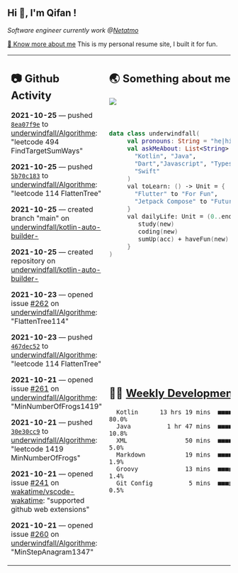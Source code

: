 <h2> Hi 👋, I'm Qifan ! </h2>
<p><em>Software engineer currently work @<a href="https://www.netatmo.com">Netatmo</a>
</em></p><p><a href="https://qifanyang.com/resume" target="_blank"> 🔭 Know more about me</a> This is my personal resume site, I built it for fun.</p>
<table><tr><td valign="top" rowspan="2">

 ## 📷 Github Activity
 <!-- githubActivity starts -->
  **2021-10-25** — pushed [`8ea07f9e`](https://github.com/underwindfall/Algorithme/commit/8ea07f9e2a9e8e6e7ac54f41b8c3bceaac083f1c) to [underwindfall/Algorithme](https://api.github.com/repos/underwindfall/Algorithme): "leetcode 494 FindTargetSumWays"

  **2021-10-25** — pushed [`5b70c183`](https://github.com/underwindfall/Algorithme/commit/5b70c18399cbc499167d6bab72160a77ea005b76) to [underwindfall/Algorithme](https://api.github.com/repos/underwindfall/Algorithme): "leetcode 114 FlattenTree"

  **2021-10-25** — created branch "main" on [underwindfall/kotlin-auto-builder-](https://api.github.com/repos/underwindfall/kotlin-auto-builder-)

  **2021-10-25** — created repository on [underwindfall/kotlin-auto-builder-](https://api.github.com/repos/underwindfall/kotlin-auto-builder-)

  **2021-10-23** — opened issue [#262](https://api.github.com/repos/underwindfall/Algorithme/issues/262) on [underwindfall/Algorithme](https://api.github.com/repos/underwindfall/Algorithme): "FlattenTree114"

  **2021-10-23** — pushed [`467dec52`](https://github.com/underwindfall/Algorithme/commit/467dec52c92e3978b7b4bab47340ea891895577e) to [underwindfall/Algorithme](https://api.github.com/repos/underwindfall/Algorithme): "leetcode 114 FlattenTree"

  **2021-10-21** — opened issue [#261](https://api.github.com/repos/underwindfall/Algorithme/issues/261) on [underwindfall/Algorithme](https://api.github.com/repos/underwindfall/Algorithme): "MinNumberOfFrogs1419"

  **2021-10-21** — pushed [`30e30cc9`](https://github.com/underwindfall/Algorithme/commit/30e30cc924d12847164673a74c226a4e4b058428) to [underwindfall/Algorithme](https://api.github.com/repos/underwindfall/Algorithme): "leetcode 1419 MinNumberOfFrogs"

  **2021-10-21** — opened issue [#241](https://api.github.com/repos/wakatime/vscode-wakatime/issues/241) on [wakatime/vscode-wakatime](https://api.github.com/repos/wakatime/vscode-wakatime): "supported github web extensions"

  **2021-10-21** — opened issue [#260](https://api.github.com/repos/underwindfall/Algorithme/issues/260) on [underwindfall/Algorithme](https://api.github.com/repos/underwindfall/Algorithme): "MinStepAnagram1347"
 <!-- githubActivity ends -->
 </td><td valign="top">

 ## 🌏 Something about me
 <!-- profile starts -->
 <a href="https://github.com/underwindfall" width="100%">
   <img src="https://activity-graph.herokuapp.com/graph?username=underwindfall&theme=react-dark&hide_border=true&bg_color=00000000&color=BDDFFF&line=6E93B5&point=BDDFFF"/>
 </a>
 <br/>
 <br/>
 <br/>

 ```kotlin
 data class underwindfall(
      val pronouns: String = "he|him",
      val askMeAbout: List<String> = listOf(
        "Kotlin", "Java",
        "Dart","Javascript", "Typescript",
        "Swift"
      )
      val toLearn: () -> Unit = {
        "Flutter" to "For Fun",
        "Jetpack Compose" to "Future"
      }
      val dailyLife: Unit = (0..end).reduce { acc, new ->
         study(new)
         coding(new)
         sumUp(acc) + haveFun(new)
      }
 )
 ```
 <!-- profile ends -->
 </td></tr><tr><td valign="top">

 ## 🏊‍♂️ <a href="https://gist.github.com/underwindfall/377ee88ba1fabd1e93516e48ca9c61eb" target="_blank">Weekly Development Breakdown</a>
  <!-- codeTime starts -->
  ```text
    Kotlin      13 hrs 19 mins  ■■■■■■■■■■■■■■■■■■■■■■▦□  80.0%
    Java          1 hr 47 mins  ■■■■■■□□□□□□□□□□□□□□□□□□  10.8%
    XML                50 mins  ■■■■▦□□□□□□□□□□□□□□□□□□□   5.0%
    Markdown           19 mins  ■■■■□□□□□□□□□□□□□□□□□□□□   1.9%
    Groovy             13 mins  ■■■▦□□□□□□□□□□□□□□□□□□□□   1.4%
    Git Config          5 mins  ■■■▥□□□□□□□□□□□□□□□□□□□□   0.5%
  ```
  <!-- codeTime starts -->
  </td></tr></table>